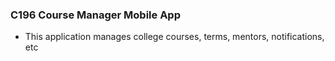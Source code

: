 ### C196 Course Manager Mobile App
- This application manages college courses, terms, mentors, notifications, etc